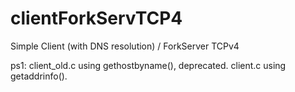 # clientForkServTCP4
Simple Client (with DNS resolution) / ForkServer TCPv4<br>

ps1: client_old.c using gethostbyname(), deprecated. client.c using getaddrinfo().
